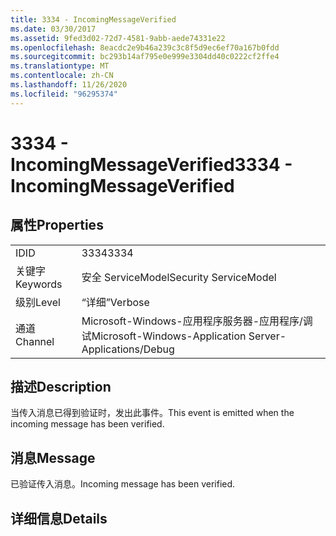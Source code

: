 ```yaml
---
title: 3334 - IncomingMessageVerified
ms.date: 03/30/2017
ms.assetid: 9fed3d02-72d7-4581-9abb-aede74331e22
ms.openlocfilehash: 8eacdc2e9b46a239c3c8f5d9ec6ef70a167b0fdd
ms.sourcegitcommit: bc293b14af795e0e999e3304dd40c0222cf2ffe4
ms.translationtype: MT
ms.contentlocale: zh-CN
ms.lasthandoff: 11/26/2020
ms.locfileid: "96295374"
---
```

# <a name="3334---incomingmessageverified"></a><span data-ttu-id="a58a5-102">3334 - IncomingMessageVerified</span><span class="sxs-lookup"><span data-stu-id="a58a5-102">3334 - IncomingMessageVerified</span></span>

## <a name="properties"></a><span data-ttu-id="a58a5-103">属性</span><span class="sxs-lookup"><span data-stu-id="a58a5-103">Properties</span></span>  
  
|||  
|-|-|  
|<span data-ttu-id="a58a5-104">ID</span><span class="sxs-lookup"><span data-stu-id="a58a5-104">ID</span></span>|<span data-ttu-id="a58a5-105">3334</span><span class="sxs-lookup"><span data-stu-id="a58a5-105">3334</span></span>|  
|<span data-ttu-id="a58a5-106">关键字</span><span class="sxs-lookup"><span data-stu-id="a58a5-106">Keywords</span></span>|<span data-ttu-id="a58a5-107">安全 ServiceModel</span><span class="sxs-lookup"><span data-stu-id="a58a5-107">Security ServiceModel</span></span>|  
|<span data-ttu-id="a58a5-108">级别</span><span class="sxs-lookup"><span data-stu-id="a58a5-108">Level</span></span>|<span data-ttu-id="a58a5-109">“详细”</span><span class="sxs-lookup"><span data-stu-id="a58a5-109">Verbose</span></span>|  
|<span data-ttu-id="a58a5-110">通道</span><span class="sxs-lookup"><span data-stu-id="a58a5-110">Channel</span></span>|<span data-ttu-id="a58a5-111">Microsoft-Windows-应用程序服务器-应用程序/调试</span><span class="sxs-lookup"><span data-stu-id="a58a5-111">Microsoft-Windows-Application Server-Applications/Debug</span></span>|  
  
## <a name="description"></a><span data-ttu-id="a58a5-112">描述</span><span class="sxs-lookup"><span data-stu-id="a58a5-112">Description</span></span>  

 <span data-ttu-id="a58a5-113">当传入消息已得到验证时，发出此事件。</span><span class="sxs-lookup"><span data-stu-id="a58a5-113">This event is emitted when the incoming message has been verified.</span></span>  
  
## <a name="message"></a><span data-ttu-id="a58a5-114">消息</span><span class="sxs-lookup"><span data-stu-id="a58a5-114">Message</span></span>  

 <span data-ttu-id="a58a5-115">已验证传入消息。</span><span class="sxs-lookup"><span data-stu-id="a58a5-115">Incoming message has been verified.</span></span>  
  
## <a name="details"></a><span data-ttu-id="a58a5-116">详细信息</span><span class="sxs-lookup"><span data-stu-id="a58a5-116">Details</span></span>
